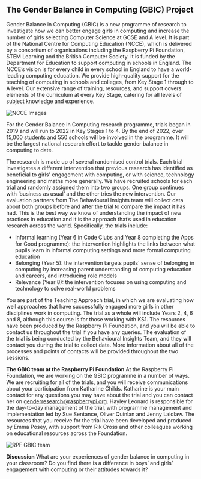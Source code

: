 ## The Gender Balance in Computing (GBIC) Project

Gender Balance in Computing (GBIC) is a new programme of research to investigate how we can better engage girls in computing and increase the number of girls selecting Computer Science at GCSE and A level.
It is part of the National Centre for Computing Education (NCCE), which is delivered by a consortium of organisations including the Raspberry Pi Foundation, STEM Learning and the British Computer Society. It is funded by the Department for Education to support computing in schools in England.
The NCCE’s vision is for every child in every school in England to have a world-leading computing education. We provide high-quality support for the teaching of computing in schools and colleges, from Key Stage 1 through to A level. Our extensive range of training, resources, and support covers elements of the curriculum at every Key Stage, catering for all levels of subject knowledge and experience.

![NCCE Images](images/ks1storytelling-NCCEImage.png)

For the Gender Balance in Computing research programme, trials began in 2019 and will run to 2022 in Key Stages 1 to 4. By the end of 2022, over 15,000 students and 550 schools will be involved in the programme. It will be the largest national research effort to tackle gender balance in computing to date.

The research is made up of several randomised control trials. Each trial investigates a different intervention that previous research has identified as beneficial to girls' engagement with computing, or with science, technology engineering and maths more generally. We have recruited schools for each trial and randomly assigned them into two groups. One group continues with ‘business as usual’ and the other tries the new intervention. Our evaluation partners from The Behavioural Insights team will collect data about both groups before and after the trial to compare the impact it has had. This is the best way we know of understanding the impact of new practices in education and it is the approach that’s used in education research across the world. Specifically, the trials include:
+ Informal learning (Year 6 in Code Clubs and Year 8 completing the Apps for Good programme): the intervention highlights the links between what pupils learn in informal computing settings and more formal computing education
+ Belonging (Year 5): the intervention targets pupils' sense of belonging in computing by increasing parent understanding of computing education and careers, and introducing role models
+ Relevance (Year 8): the intervention focuses on using computing and technology to solve real-world problems

You are part of the Teaching Approach trial, in which we are evaluating how well approaches that have successfully engaged more girls in other disciplines work in computing. The trial as a whole will include Years 2, 4, 6 and 8, although this course is for those working with KS1.
The resources have been produced by the Raspberry Pi Foundation, and you will be able to contact us throughout the trial if you have any queries. The evaluation of the trial is being conducted by the Behavioural Insights Team, and they will contact you during the trial to collect data. More information about all of the processes and points of contacts will be provided throughout the two sessions.

**The GBIC team at the Raspberry Pi Foundation**
At the Raspberry Pi Foundation, we are working on the GBIC programme in a number of ways. We are recruiting for all of the trials, and you will receive communications about your participation from Katharine Childs. Katharine is your main contact for any questions you may have about the trial and you can contact her on [genderresearch@raspberrypi.org](mailto:genderresearch@raspberrypi.org). Hayley Leonard is responsible for the day-to-day management of the trial, with programme management and implementation led by Sue Sentance, Oliver Quinlan and Jenny Laidlaw. The resources that you receive for the trial have been developed and produced by Emma Posey, with support from Rik Cross and other colleagues working on educational resources across the Foundation.

![RPF GBIC team](/images/GBICTeam.png)

**Discussion**
What are your experiences of gender balance in computing in your classroom? Do you find there is a difference in boys’ and girls’ engagement with computing or their attitudes towards it?
